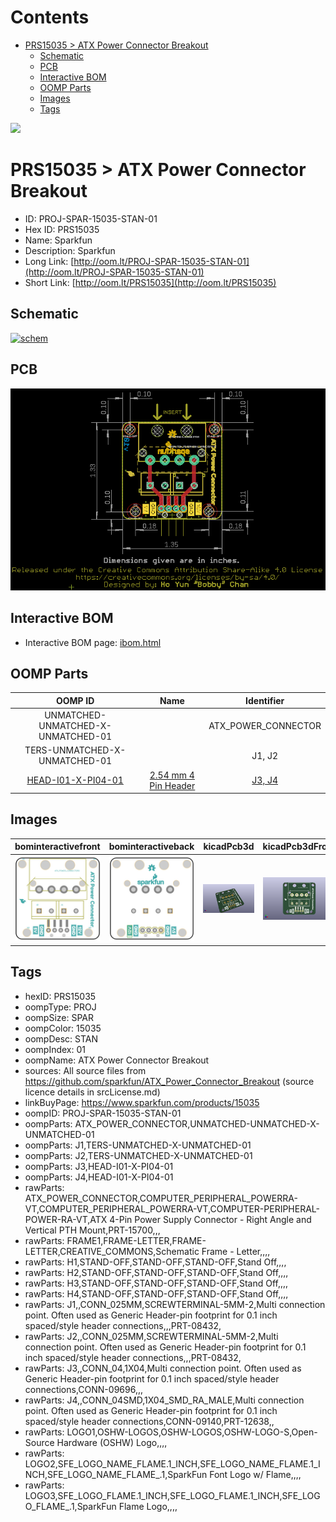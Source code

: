 



Contents
========

* [PRS15035 > ATX Power Connector Breakout](#prs15035--atx-power-connector-breakout)
	* [Schematic](#schematic)
	* [PCB](#pcb)
	* [Interactive BOM](#interactive-bom)
	* [OOMP Parts](#oomp-parts)
	* [Images](#images)
	* [Tags](#tags)
  
![][im]
# PRS15035 > ATX Power Connector Breakout

- ID: PROJ-SPAR-15035-STAN-01
- Hex ID: PRS15035
- Name: Sparkfun
- Description: Sparkfun
- Long Link: [http://oom.lt/PROJ-SPAR-15035-STAN-01](http://oom.lt/PROJ-SPAR-15035-STAN-01)
- Short Link: [http://oom.lt/PRS15035](http://oom.lt/PRS15035)

## Schematic
  
[![schem](eagleSchemImage.png)](eagleSchemImage.png)
## PCB
  
[![pcb](eagleImage.png)](eagleImage.png)
## Interactive BOM

- Interactive BOM page: [ibom.html](https://htmlpreview.github.io/?https://github.com/oomlout/oomlout_OOMP_projects/blob/main/PROJ-SPAR-15035-STAN-01/kicad/bom/ibom.html)

## OOMP Parts
  

|OOMP ID|Name|Identifier|
| :---: | :---: | :---: |
|UNMATCHED-UNMATCHED-X-UNMATCHED-01||ATX_POWER_CONNECTOR|
|TERS-UNMATCHED-X-UNMATCHED-01||J1, J2|
|[HEAD-I01-X-PI04-01](https://github.com/oomlout/oomlout_OOMP_parts/tree/main/HEAD-I01-X-PI04-01/)|[2.54 mm 4 Pin Header](https://github.com/oomlout/oomlout_OOMP_parts/tree/main/HEAD-I01-X-PI04-01/)|[J3, J4](https://github.com/oomlout/oomlout_OOMP_parts/tree/main/HEAD-I01-X-PI04-01/)|

## Images
  
  

|bominteractivefront|bominteractiveback|kicadPcb3d|kicadPcb3dFront|kicadPcb3dBack|kicadSchem|eagleImage|eagleSchemImage|pcbdraw|pcbdrawback|
| :---: | :---: | :---: | :---: | :---: | :---: | :---: | :---: | :---: | :---: |
|[![bominteractivefront](bomFront_140.png)](bomFront.png)|[![bominteractiveback](bomBack_140.png)](bomBack.png)|[![kicadPcb3d](kicadPcb3d_140.png)](kicadPcb3d.png)|[![kicadPcb3dFront](kicadPcb3dFront_140.png)](kicadPcb3dFront.png)|[![kicadPcb3dBack](kicadPcb3dBack_140.png)](kicadPcb3dBack.png)|[![kicadSchem](kicadSchem_140.png)](kicadSchem.png)|[![eagleImage](eagleImage_140.png)](eagleImage.png)|[![eagleSchemImage](eagleSchemImage_140.png)](eagleSchemImage.png)|[![pcbdraw](pcbdraw_140.png)](pcbdraw.png)|[![pcbdrawback](pcbdrawBack_140.png)](pcbdrawBack.png)|

## Tags

- hexID: PRS15035
- oompType: PROJ
- oompSize: SPAR
- oompColor: 15035
- oompDesc: STAN
- oompIndex: 01
- oompName: ATX Power Connector Breakout
- sources: All source files from https://github.com/sparkfun/ATX_Power_Connector_Breakout (source licence details in srcLicense.md)
- linkBuyPage: https://www.sparkfun.com/products/15035
- oompID: PROJ-SPAR-15035-STAN-01
- oompParts: ATX_POWER_CONNECTOR,UNMATCHED-UNMATCHED-X-UNMATCHED-01
- oompParts: J1,TERS-UNMATCHED-X-UNMATCHED-01
- oompParts: J2,TERS-UNMATCHED-X-UNMATCHED-01
- oompParts: J3,HEAD-I01-X-PI04-01
- oompParts: J4,HEAD-I01-X-PI04-01
- rawParts: ATX_POWER_CONNECTOR,COMPUTER_PERIPHERAL_POWERRA-VT,COMPUTER_PERIPHERAL_POWERRA-VT,COMPUTER-PERIPHERAL-POWER-RA-VT,ATX 4-Pin Power Supply Connector - Right Angle and Vertical PTH Mount,PRT-15700,,,
- rawParts: FRAME1,FRAME-LETTER,FRAME-LETTER,CREATIVE_COMMONS,Schematic Frame - Letter,,,,
- rawParts: H1,STAND-OFF,STAND-OFF,STAND-OFF,Stand Off,,,,
- rawParts: H2,STAND-OFF,STAND-OFF,STAND-OFF,Stand Off,,,,
- rawParts: H3,STAND-OFF,STAND-OFF,STAND-OFF,Stand Off,,,,
- rawParts: H4,STAND-OFF,STAND-OFF,STAND-OFF,Stand Off,,,,
- rawParts: J1,,CONN_025MM,SCREWTERMINAL-5MM-2,Multi connection point. Often used as Generic Header-pin footprint for 0.1 inch spaced/style header connections,,,PRT-08432,
- rawParts: J2,,CONN_025MM,SCREWTERMINAL-5MM-2,Multi connection point. Often used as Generic Header-pin footprint for 0.1 inch spaced/style header connections,,,PRT-08432,
- rawParts: J3,,CONN_04,1X04,Multi connection point. Often used as Generic Header-pin footprint for 0.1 inch spaced/style header connections,CONN-09696,,,
- rawParts: J4,,CONN_04SMD,1X04_SMD_RA_MALE,Multi connection point. Often used as Generic Header-pin footprint for 0.1 inch spaced/style header connections,CONN-09140,PRT-12638,,
- rawParts: LOGO1,OSHW-LOGOS,OSHW-LOGOS,OSHW-LOGO-S,Open-Source Hardware (OSHW) Logo,,,,
- rawParts: LOGO2,SFE_LOGO_NAME_FLAME.1_INCH,SFE_LOGO_NAME_FLAME.1_INCH,SFE_LOGO_NAME_FLAME_.1,SparkFun Font Logo w/ Flame,,,,
- rawParts: LOGO3,SFE_LOGO_FLAME.1_INCH,SFE_LOGO_FLAME.1_INCH,SFE_LOGO_FLAME_.1,SparkFun Flame Logo,,,,



[im]: kicadPcb3d_450.png
